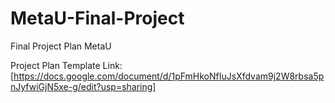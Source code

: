 # MetaU-Final-Project
Final Project Plan MetaU

Project Plan Template Link: [https://docs.google.com/document/d/1pFmHkoNfIuJsXfdvam9j2W8rbsa5pnJyfwiGjN5xe-g/edit?usp=sharing]
